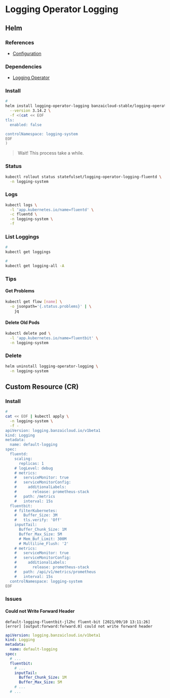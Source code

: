 # Logging Operator Logging

## Helm

### References

- [Configuration](https://github.com/banzaicloud/logging-operator/tree/master/charts/logging-operator-logging#configuration)

### Dependencies

- [Logging Operator](/logging-operator/README.md#helm)

### Install

```sh
#
helm install logging-operator-logging banzaicloud-stable/logging-operator-logging \
  --version 3.14.2 \
  -f <(cat << EOF
tls:
  enabled: false

controlNamespace: logging-system
EOF
)
```

> Wait! This process take a while.

### Status

```sh
kubectl rollout status statefulset/logging-operator-logging-fluentd \
  -n logging-system
```

### Logs

```sh
kubectl logs \
  -l 'app.kubernetes.io/name=fluentd' \
  -c fluentd \
  -n logging-system \
  -f
```

### List Loggings

```sh
#
kubectl get loggings

#
kubectl get logging-all -A
```

### Tips

#### Get Problems

```sh
kubectl get flow [name] \
  -o jsonpath='{.status.problems}' | \
    jq
```

#### Delete Old Pods

```sh
kubectl delete pod \
  -l 'app.kubernetes.io/name=fluentbit' \
  -n logging-system
```

### Delete

```sh
helm uninstall logging-operator-logging \
  -n logging-system
```

## Custom Resource (CR)

### Install

```sh
#
cat << EOF | kubectl apply \
  -n logging-system \
  -f -
apiVersion: logging.banzaicloud.io/v1beta1
kind: Logging
metadata:
  name: default-logging
spec:
  fluentd:
    scaling:
      replicas: 1
    # logLevel: debug
    # metrics:
    #   serviceMonitor: true
    #   serviceMonitorConfig:
    #     additionalLabels:
    #       release: prometheus-stack
    #   path: /metrics
    #   interval: 15s
  fluentbit:
    # filterKubernetes:
    #   Buffer_Size: 3M
    #   tls.verify: 'Off'
    inputTail:
      Buffer_Chunk_Size: 1M
      Buffer_Max_Size: 5M
      # Mem_Buf_Limit: 300M
      # Multiline_Flush: '2'
    # metrics:
    #   serviceMonitor: true
    #   serviceMonitorConfig:
    #     additionalLabels:
    #       release: prometheus-stack
    #   path: /api/v1/metrics/prometheus
    #   interval: 15s
  controlNamespace: logging-system
EOF
```

### Issues

#### Could not Write Forward Header

```log
default-logging-fluentbit-jl2hc fluent-bit [2021/09/10 13:11:26] [error] [output:forward:forward.0] could not write forward header
```

```yaml
apiVersion: logging.banzaicloud.io/v1beta1
kind: Logging
metadata:
  name: default-logging
spec:
  # ...
  fluentbit:
    # ...
    inputTail:
      Buffer_Chunk_Size: 1M
      Buffer_Max_Size: 5M
    # ...
  # ...
```
